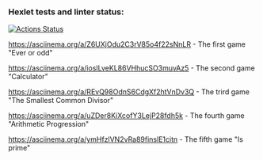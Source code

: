 ### Hexlet tests and linter status:

[![Actions Status](https://github.com/Grinvalden/frontend-project-44/actions/workflows/hexlet-check.yml/badge.svg)](https://github.com/Grinvalden/frontend-project-44/actions)


https://asciinema.org/a/Z6UXjOdu2C3rV85o4f22sNnLR - The first game "Ever or odd"

 https://asciinema.org/a/iosILveKL86VHhucSO3muvAz5 - The second game "Calculator"

 https://asciinema.org/a/REvQ98OdnS6CdgXf2htVnDv3Q - The trird game "The Smallest Common Divisor"

 https://asciinema.org/a/uZDer8KiXcofY3LejP28fdh5k - The fourth game "Arithmetic Progression"

 https://asciinema.org/a/ymHfzlVN2vRa89finslE1citn - The fifth game "Is prime"